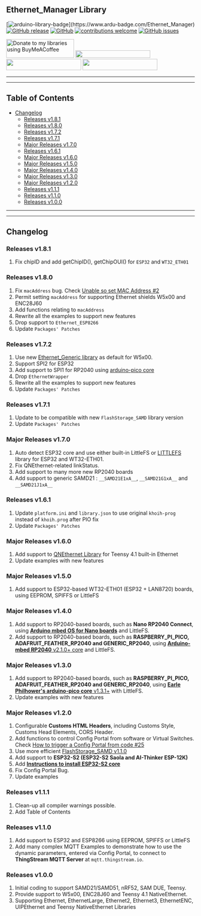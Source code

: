 ## Ethernet_Manager Library

[![arduino-library-badge](https://www.ardu-badge.com/badge/Ethernet_Manager.svg?)](https://www.ardu-badge.com/Ethernet_Manager)
[![GitHub release](https://img.shields.io/github/release/khoih-prog/Ethernet_Manager.svg)](https://github.com/khoih-prog/Ethernet_Manager/releases)
[![GitHub](https://img.shields.io/github/license/mashape/apistatus.svg)](https://github.com/khoih-prog/Ethernet_Manager/blob/main/LICENSE)
[![contributions welcome](https://img.shields.io/badge/contributions-welcome-brightgreen.svg?style=flat)](#Contributing)
[![GitHub issues](https://img.shields.io/github/issues/khoih-prog/Ethernet_Manager.svg)](http://github.com/khoih-prog/Ethernet_Manager/issues)


<a href="https://www.buymeacoffee.com/khoihprog6" title="Donate to my libraries using BuyMeACoffee"><img src="https://cdn.buymeacoffee.com/buttons/v2/default-yellow.png" alt="Donate to my libraries using BuyMeACoffee" style="height: 50px !important;width: 181px !important;" ></a>
<a href="https://www.buymeacoffee.com/khoihprog6" title="Donate to my libraries using BuyMeACoffee"><img src="https://img.shields.io/badge/buy%20me%20a%20coffee-donate-orange.svg?logo=buy-me-a-coffee&logoColor=FFDD00" style="height: 20px !important;width: 200px !important;" ></a>
<a href="https://profile-counter.glitch.me/khoih-prog/count.svg" title="Total khoih-prog Visitor count"><img src="https://profile-counter.glitch.me/khoih-prog/count.svg" style="height: 30px;width: 200px;"></a>
<a href="https://profile-counter.glitch.me/khoih-prog-Ethernet_Manager/count.svg" title="Ethernet_Manager Visitor count"><img src="https://profile-counter.glitch.me/khoih-prog-Ethernet_Manager/count.svg" style="height: 30px;width: 200px;"></a>

---
---

## Table of Contents


* [Changelog](#changelog)
  * [Releases v1.8.1](#releases-v181)
  * [Releases v1.8.0](#releases-v180)
  * [Releases v1.7.2](#releases-v172)
  * [Releases v1.7.1](#releases-v171)
  * [Major Releases v1.7.0](#major-releases-v170)
  * [Releases v1.6.1](#releases-v161)
  * [Major Releases v1.6.0](#major-releases-v160)
  * [Major Releases v1.5.0](#major-releases-v150)
  * [Major Releases v1.4.0](#major-releases-v140)
  * [Major Releases v1.3.0](#major-releases-v130)
  * [Major Releases v1.2.0](#major-releases-v120)
  * [Releases v1.1.1](#releases-v111)
  * [Releases v1.1.0](#releases-v110)
  * [Releases v1.0.0](#releases-v100)

---
---


## Changelog

### Releases v1.8.1

1. Fix chipID and add getChipID(), getChipOUI() for `ESP32` and `WT32_ETH01`

### Releases v1.8.0

1. Fix `macAddress` bug. Check [Unable so set MAC Address #2](https://github.com/khoih-prog/Ethernet_Manager/issues/2)
2. Permit setting `macAddress` for supporting Ethernet shields W5x00 and ENC28J60
3. Add functions relating to `macAddress`
4. Rewrite all the examples to support new features
5. Drop support to `Ethernet_ESP8266`
6. Update `Packages' Patches`

### Releases v1.7.2

1. Use new [Ethernet_Generic library](https://github.com/khoih-prog/Ethernet_Generic) as default for W5x00.
2. Support SPI2 for ESP32
3. Add support to SPI1 for RP2040 using [arduino-pico core](https://github.com/earlephilhower/arduino-pico)
4. Drop `EthernetWrapper`
5. Rewrite all the examples to support new features
6. Update `Packages' Patches`

### Releases v1.7.1

1. Update to be compatible with new `FlashStorage_SAMD` library version
2. Update `Packages' Patches`

### Major Releases v1.7.0

1. Auto detect ESP32 core and use either built-in LittleFS or [LITTLEFS](https://github.com/lorol/LITTLEFS) library for ESP32 and WT32-ETH01.
2. Fix QNEthernet-related linkStatus.
3. Add support to many more new RP2040 boards
4. Add support to generic SAMD21 : `__SAMD21E1xA__`, `__SAMD21G1xA__` and `__SAMD21J1xA__`

### Releases v1.6.1

1. Update `platform.ini` and `library.json` to use original `khoih-prog` instead of `khoih.prog` after PIO fix
2. Update `Packages' Patches`

### Major Releases v1.6.0

1. Add support to [QNEthernet Library](https://github.com/ssilverman/QNEthernet) for Teensy 4.1 built-in Ethernet
2. Update examples with new features

### Major Releases v1.5.0

1. Add support to ESP32-based WT32-ETH01 (ESP32 + LAN8720) boards, using EEPROM, SPIFFS or LittleFS

### Major Releases v1.4.0

1. Add support to RP2040-based boards, such as **Nano RP2040 Connect**, using [**Arduino mbed OS for Nano boards**](https://github.com/arduino/ArduinoCore-mbed) and LittleFS.
1. Add support to RP2040-based boards, such as **RASPBERRY_PI_PICO, ADAFRUIT_FEATHER_RP2040 and GENERIC_RP2040**, using [**Arduino-mbed RP2040** v2.1.0+ core](https://github.com/arduino/ArduinoCore-mbed) and LittleFS.

### Major Releases v1.3.0

1. Add support to RP2040-based boards, such as **RASPBERRY_PI_PICO, ADAFRUIT_FEATHER_RP2040 and GENERIC_RP2040**, using [**Earle Philhower's arduino-pico core** v1.3.1+](https://github.com/earlephilhower/arduino-pico) with LittleFS.
2. Update examples with new features

### Major Releases v1.2.0

1. Configurable **Customs HTML Headers**, including Customs Style, Customs Head Elements, CORS Header.
2. Add functions to control Config Portal from software or Virtual Switches. Check [How to trigger a Config Portal from code #25](https://github.com/khoih-prog/Blynk_WM/issues/25)
3. Use more efficient [FlashStorage_SAMD v1.1.0](https://github.com/khoih-prog/FlashStorage_SAMD)
4. Add support to **ESP32-S2 (ESP32-S2 Saola and AI-Thinker ESP-12K)**
5. Add [**Instructions to install ESP32-S2 core**](https://github.com/khoih-prog/Ethernet_Manager#howto-install-esp32-s2-core-for-esp32-s2-saola-ai-thinker-esp-12k-boards-into-arduino-ide)
6. Fix Config Portal Bug. 
7. Update examples

### Releases v1.1.1

1. Clean-up all compiler warnings possible.
2. Add Table of Contents


### Releases v1.1.0

1. Add support to ESP32 and ESP8266 using EEPROM, SPIFFS or LittleFS
2. Add many complex MQTT Examples to demonstrate how to use the dynamic parameters, entered via Config Portal, to connect to **ThingStream MQTT Server** at `mqtt.thingstream.io`.


### Releases v1.0.0

1. Initial coding to support SAMD21/SAMD51, nRF52, SAM DUE, Teensy.
2. Provide support to W5x00, ENC28J60 and Teensy 4.1 NativeEthernet.
3. Supporting Ethernet, EthernetLarge, Ethernet2, Ethernet3, EthernetENC, UIPEthernet and Teensy NativeEthernet Libraries


